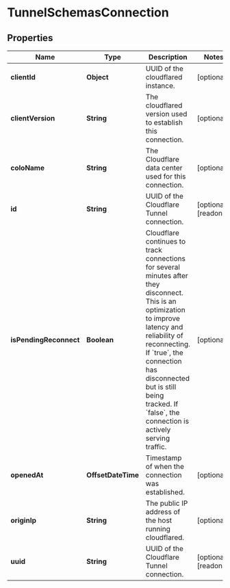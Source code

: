 

# TunnelSchemasConnection


## Properties

| Name | Type | Description | Notes |
|------------ | ------------- | ------------- | -------------|
|**clientId** | **Object** | UUID of the cloudflared instance. |  [optional] |
|**clientVersion** | **String** | The cloudflared version used to establish this connection. |  [optional] |
|**coloName** | **String** | The Cloudflare data center used for this connection. |  [optional] |
|**id** | **String** | UUID of the Cloudflare Tunnel connection. |  [optional] [readonly] |
|**isPendingReconnect** | **Boolean** | Cloudflare continues to track connections for several minutes after they disconnect. This is an optimization to improve latency and reliability of reconnecting.  If &#x60;true&#x60;, the connection has disconnected but is still being tracked. If &#x60;false&#x60;, the connection is actively serving traffic. |  [optional] |
|**openedAt** | **OffsetDateTime** | Timestamp of when the connection was established. |  [optional] |
|**originIp** | **String** | The public IP address of the host running cloudflared. |  [optional] |
|**uuid** | **String** | UUID of the Cloudflare Tunnel connection. |  [optional] [readonly] |



